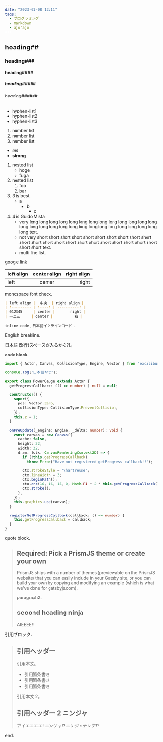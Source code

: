 ```yaml
---
date: "2023-01-08 12:11"
tags:
  - プログラミング
  - markdown
  - ajo'ajo
---
```


## heading\#\#

### heading\#\#\#

#### heading\#\#\#\#

##### heading\#\#\#\#\#

###### heading\#\#\#\#\#\#

- hyphen-list1
- hyphen-list2
- hyphen-list3

1. number list
2. number list
3. number list

- _em_
- **strong**

1. nested list
   - hoge
   - fuga
2. nested list
   1. foo
   2. bar
3. 3 is best
   - a
     - b
       - c
4. 4 is Guido Mista
   - very long long long long long long long long long long long long long long long long long long long long long long long long long long long long text.
   - not very short short short short short short short short short short short short short short short short short short short short short short short short text.
   - multi
     line
     list.

[google link](https://www.google.com/)

| left align | center align | right align |
| :--------- | :----------: | ----------: |
| left       |    center    |       right |

monospace font check.

```markdown
| left align |  中央  | right align |
| :--------- | :----: | ----------: |
| 012345     | center |       right |
| 一二三     | center |          右 |
```

`inline code` , `日本語インラインコード` .

English
breakline.

日本語
改行(スペースが入るかな?)。

code block.

```ts
import { Actor, Canvas, CollisionType, Engine, Vector } from "excalibur";

console.log("日本語やで");

export class PowerGauge extends Actor {
  getProgressCallback: (() => number) | null = null;

  constructor() {
    super({
      pos: Vector.Zero,
      collisionType: CollisionType.PreventCollision,
    });
    this.z = 1;
  }

  onPreUpdate(_engine: Engine, _delta: number): void {
    const canvas = new Canvas({
      cache: false,
      height: 32,
      width: 32,
      draw: (ctx: CanvasRenderingContext2D) => {
        if (!this.getProgressCallback)
          throw Error("Have not registered getProgress callback!!");

        ctx.strokeStyle = "chartreuse";
        ctx.lineWidth = 3;
        ctx.beginPath();
        ctx.arc(16, 16, 15, 0, Math.PI * 2 * this.getProgressCallback(), false);
        ctx.stroke();
      },
    });
    this.graphics.use(canvas);
  }

  registerGetProgressCallback(callback: () => number) {
    this.getProgressCallback = callback;
  }
}
```

quote block.

> ## Required: Pick a PrismJS theme or create your own
>
> PrismJS ships with a number of themes (previewable on the PrismJS website) that you can easily include in your Gatsby site, or you can build your own by copying and modifying an example (which is what we’ve done for gatsbyjs.com).
>
> paragraph2.
>
> ## second heading ninja
>
> AIEEEE!!

引用ブロック.

> ## 引用ヘッダー
>
> 引用本文。
>
> - 引用箇条書き
> - 引用箇条書き
> - 引用箇条書き
>
> 引用本文 2。
>
> ## 引用ヘッダー 2 ニンジャ
>
> アイエエエエ! ニンジャ!? ニンジャナンデ!?

end.
